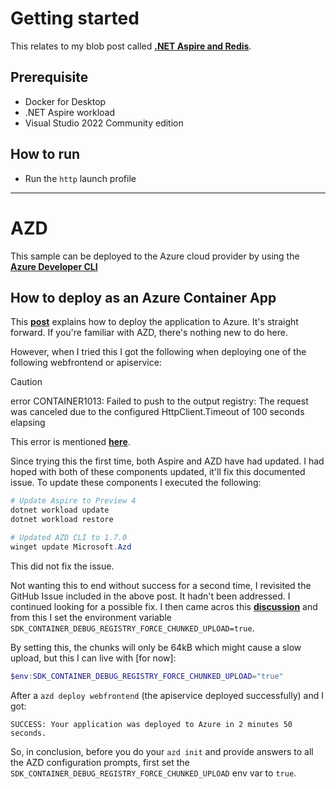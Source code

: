 # Getting started

This relates to my blob post called **[.NET Aspire and Redis](https://blog.garrardkitchen.com/dotneet-aspire-and-redis)**.

## Prerequisite

- Docker for Desktop
- .NET Aspire workload
- Visual Studio 2022 Community edition

## How to run

-  Run the `http` launch profile

---

# AZD

This sample can be deployed to the Azure cloud provider by using the **[Azure Developer CLI](https://learn.microsoft.com/en-us/azure/developer/azure-developer-cli/)**

## How to deploy as an Azure Container App

This **[post](https://learn.microsoft.com/en-us/dotnet/aspire/deployment/azure/aca-deployment-azd-in-depth?tabs=windows)** explains how to deploy the application to Azure.  It's straight forward.  If you're familiar with AZD, there's nothing new to do here.

However, when I tried this I got the following when deploying one of the following webfrontend or apiservice:

> [!CAUTION]  
> error CONTAINER1013: Failed to push to the output registry: The request was canceled due to the configured HttpClient.Timeout of 100 seconds elapsing

This error is mentioned **[here](https://blog.garrardkitchen.com/posts/dotnet-aspire-and-redis/#addendum)**.

Since trying this the first time, both Aspire and AZD have had updated.  I had hoped with both of these components updated, it'll fix this documented issue. To update these components I executed the following:

```powershell
# Update Aspire to Preview 4
dotnet workload update
dotnet workload restore

# Updated AZD CLI to 1.7.0
winget update Microsoft.Azd
```

This did not fix the issue.

Not wanting this to end without success for a second time, I revisited the GitHub Issue included in the above post.  It hadn't been addressed.  I continued looking for a possible fix.  I then came acros this **[discussion](https://github.com/Azure/azure-dev/discussions/3212)** and from this I set the environment variable `SDK_CONTAINER_DEBUG_REGISTRY_FORCE_CHUNKED_UPLOAD=true`.

By setting this, the chunks will only be 64kB which might cause a slow upload, but this I can live with [for now]:

```powershell
$env:SDK_CONTAINER_DEBUG_REGISTRY_FORCE_CHUNKED_UPLOAD="true"
```

After a `azd deploy webfrontend` (the apiservice deployed successfully) and I got:

```
SUCCESS: Your application was deployed to Azure in 2 minutes 50 seconds.
```

So, in conclusion, before you do your `azd init` and provide answers to all the AZD configuration prompts, first set the `SDK_CONTAINER_DEBUG_REGISTRY_FORCE_CHUNKED_UPLOAD` env var to `true`.